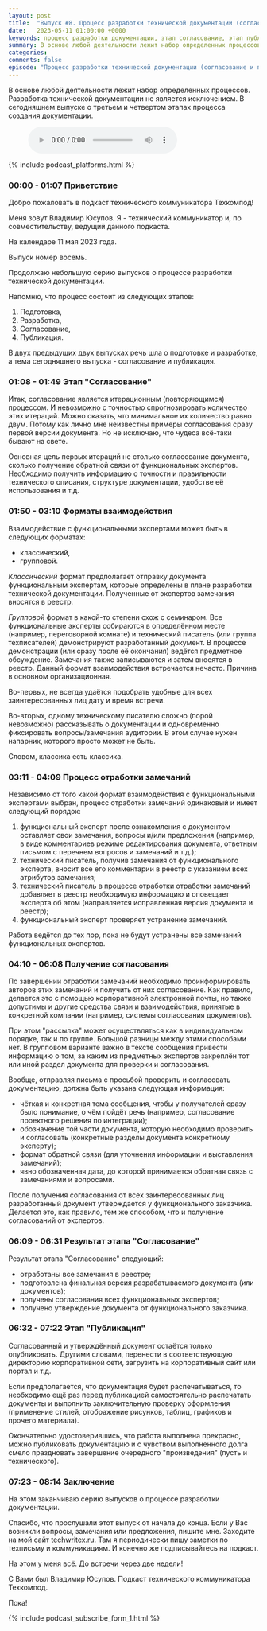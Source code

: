 ```yaml
---
layout: post
title:  "Выпуск #8. Процесс разработки технической документации (согласование и публикация)"
date:   2023-05-11 01:00:00 +0000
keywords: процесс разработки документации, этап согласование, этап публикация
summary: В основе любой деятельности лежит набор определенных процессов. Разработка технической документации не является исключением. В  сегодняшнем выпуске о третьем и четвертом этапах процесса создания документации.
categories: 
comments: false
episode: "Процесс разработки технической документации (согласование и публикация)"
---
```


В основе любой деятельности лежит набор определенных процессов. Разработка технической документации не является исключением. В  сегодняшнем выпуске о третьем и четвертом этапах процесса создания документации. 

<!--more-->

<figure>
    <figcaption></figcaption>
    <audio controls src="https://techcommpod.s3.eu-north-1.amazonaws.com/episodes/008_episode_final.mp3">
        <a href="https://techcommpod.s3.eu-north-1.amazonaws.com/episodes/008_episode_final.mp3"> Скачать файл </a>
    </audio>
</figure>

{% include podcast_platforms.html %}

### 00:00 - 01:07 Приветствие

Добро пожаловать в подкаст технического коммуникатора Техкомпод!

Меня зовут Владимир Юсупов. Я - технический коммуникатор и, по совместительству, ведущий данного подкаста.

На календаре 11 мая 2023 года. 

Выпуск номер восемь.

Продолжаю небольшую серию выпусков о процессе разработки технической документации. 

Напомню, что процесс состоит из следующих этапов:
1. Подготовка,
2. Разработка,
3. Согласование,
4. Публикация.

В двух предыдущих двух выпусках речь шла о подготовке и разработке, а тема сегодняшнего выпуска - согласование и публикация.

### 01:08 - 01:49 Этап "Согласование"

Итак, согласование является итерационным (повторяющимся) процессом. И невозможно с точностью спрогнозировать количество этих итераций. Можно сказать, что минимальное их количество равно двум. Потому как лично мне неизвестны примеры согласования сразу первой версии документа. Но не исключаю, что чудеса всё-таки бывают на свете. 

Основная цель первых итераций не столько согласование документа, сколько получение обратной связи от функциональных экспертов. Необходимо получить информацию о точности и правильности технического описания, структуре документации, удобстве её использования и т.д.

### 01:50 - 03:10 Форматы взаимодействия

Взаимодействие с функциональными экспертами может быть в следующих форматах:

- классический, 
- групповой. 

*Классический* формат предполагает отправку документа функциональным экспертам, которые определены в плане разработки технической документации. Полученные от экспертов замечания вносятся в реестр. 

*Групповой* формат в какой-то степени схож с семинаром. Все функциональные эксперты собираются в определённом месте (например, переговорной комнате) и технический писатель (или группа техписателей) демонстрируют разработанный документ. В процессе демонстрации (или сразу после её окончания) ведётся предметное обсуждение. Замечания также записываются и затем вносятся в реестр. Данный формат взаимодействия встречается нечасто. Причина в основном организационная. 

Во-первых, не всегда удаётся подобрать удобные для всех заинтересованных лиц дату и время встречи.

Во-вторых, одному техническому писателю сложно (порой невозможно) рассказывать о документации и одновременно фиксировать вопросы/замечания аудитории. В этом случае нужен напарник, которого просто может не быть. 

Словом, классика есть классика. 

### 03:11 - 04:09 Процесс отработки замечаний

Независимо от того какой формат взаимодействия с функциональными экспертами выбран, процесс отработки замечаний одинаковый и имеет следующий порядок: 

1. функциональный эксперт после ознакомления с документом оставляет свои замечания, вопросы и/или предложения (например, в виде комментариев режиме редактирования документа, ответным письмом с перечнем вопросов и замечаний и т.д.); 
2. технический писатель, получив замечания от функционального эксперта, вносит все его комментарии в реестр с указанием всех атрибутов замечания; 
3. технический писатель в процессе отработки отработки замечаний добавляет в  реестр необходимую информацию и оповещает эксперта об этом (направляется исправленная версия документа и реестр); 
4. функциональный эксперт проверяет устранение замечаний. 

Работа ведётся до тех пор, пока не будут устранены все замечаний функциональных экспертов.

### 04:10 - 06:08 Получение согласования 

По завершении отработки замечаний необходимо проинформировать авторов этих замечаний и получить от них согласование. Как правило, делается это с помощью корпоративной электронной почты, но также допустимы и другие средства связи и взаимодействия, принятые в конкретной компании (например, системы согласования документов). 

При этом "рассылка" может осуществляться как в индивидуальном порядке, так и по группе. Большой разницы между этими способами нет. В групповом варианте важно в тексте сообщения привести информацию о том, за каким из предметных экспертов закреплён тот или иной раздел документа для проверки и согласования. 

Вообще, отправляя письма с просьбой проверить и согласовать документацию, должна быть указана следующая информация: 

- чёткая и конкретная тема сообщения, чтобы у получателей сразу было понимание, о чём пойдёт речь (например, согласование проектного решения по интеграции); 
- обозначение той части документа, которую необходимо проверить и согласовать (конкретные разделы документа конкретному эксперту); 
- формат обратной связи (для уточнения информации и выставления замечаний); 
- явно обозначенная дата, до которой принимается обратная связь с замечаниями и вопросами.

После получения согласования от всех заинтересованных лиц разработанный документ утверждается у функционального заказчика. Делается это, как правило, тем же способом, что и получение согласований от экспертов.

### 06:09 - 06:31 Результат этапа "Согласование"

Результат этапа "Согласование" следующий: 
- отработаны все замечания в реестре; 
- подготовлена финальная версия разрабатываемого документа (или документов); 
- получены согласования всех функциональных экспертов; 
- получено утверждение документа от функционального заказчика.

### 06:32 - 07:22 Этап "Публикация"

Согласованный и утверждённый документ остаётся только опубликовать. Другими словами, перенести в соответствующую директорию корпоративной сети, загрузить на корпоративный сайт или портал и т.д. 

Если предполагается, что документация будет распечатываться, то необходимо ещё раз перед публикацией самостоятельно распечатать документы и выполнить заключительную проверку оформления (применение стилей, отображение рисунков, таблиц, графиков и прочего материала). 

Окончательно удостоверившись, что работа выполнена прекрасно, можно публиковать документацию и с чувством выполненного долга смело праздновать завершение очередного "произведения" (пусть и технического). 

### 07:23 - 08:14 Заключение

На этом заканчиваю серию выпусков о процессе разработки документации.  

Спасибо, что прослушали этот выпуск от начала до конца. Если у Вас возникли вопросы, замечания или предложения, пишите мне. Заходите на мой сайт [techwritex.ru](https://techwritex.ru/). Там я периодически пишу заметки по техписьму и коммуникациям. И конечно же подписывайтесь на подкаст.

На этом у меня всё. До встречи через две недели!

С Вами был Владимир Юсупов. Подкаст технического коммуникатора Техкомпод. 

Пока!

{% include podcast_subscribe_form_1.html %}